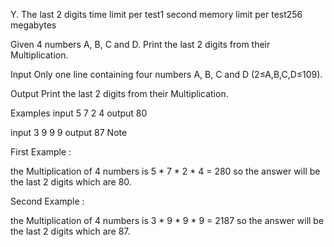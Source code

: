 Y. The last 2 digits
time limit per test1 second
memory limit per test256 megabytes

Given 4 numbers A, B, C and D. Print the last 2 digits from their Multiplication.

Input
Only one line containing four numbers A, B, C and D (2≤A,B,C,D≤109).

Output
Print the last 2 digits from their Multiplication.

Examples
input
5 7 2 4
output
80

input
3 9 9 9
output
87
Note

First Example :

the Multiplication of 4 numbers is 5 * 7 * 2 * 4 = 280 so the answer will be the last 2 digits which are 80.

Second Example :

the Multiplication of 4 numbers is 3 * 9 * 9 * 9 = 2187 so the answer will be the last 2 digits which are 87.

